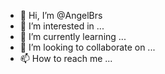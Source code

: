 - 👋 Hi, I’m @AngelBrs
- 👀 I’m interested in ...
- 🌱 I’m currently learning ...
- 💞️ I’m looking to collaborate on ...
- 📫 How to reach me ...

<!---
AngelBrs/AngelBrs is a ✨ special ✨ repository because its `README.md` (this file) appears on your GitHub profile.
You can click the Preview link to take a look at your changes.
--->
